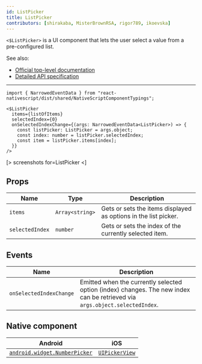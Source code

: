```yaml
---
id: ListPicker
title: ListPicker
contributors: [shirakaba, MisterBrownRSA, rigor789, ikoevska]
---
```


`<$ListPicker>` is a UI component that lets the user select a value from a pre-configured list.

See also:

* [Official top-level documentation](https://docs.nativescript.org/ui/components/list-picker)
* [Detailed API specification](https://docs.nativescript.org/api-reference/classes/_ui_list_picker_.listpicker)

---

```tsx
import { NarrowedEventData } from "react-nativescript/dist/shared/NativeScriptComponentTypings";

<$ListPicker
  items={listOfItems}
  selectedIndex={0}
  onSelectedIndexChange={(args: NarrowedEventData<ListPicker>) => {
    const listPicker: ListPicker = args.object;
    const index: number = listPicker.selectedIndex;
    const item = listPicker.items[index];
  }}
/>
```

[> screenshots for=ListPicker <]

## Props

| Name | Type | Description |
|------|------|-------------|
| `items` | `Array<string>` | Gets or sets the items displayed as options in the list picker.
| `selectedIndex` | `number` | Gets or sets the index of the currently selected item.

## Events

| Name | Description |
|------|-------------|
| `onSelectedIndexChange`| Emitted when the currently selected option (index) changes. The new index can be retrieved via `args.object.selectedIndex`.

## Native component

| Android | iOS |
|---------|-----|
| [`android.widget.NumberPicker`](https://developer.android.com/reference/android/widget/NumberPicker.html) | [`UIPickerView`](https://developer.apple.com/documentation/uikit/uipickerview)
